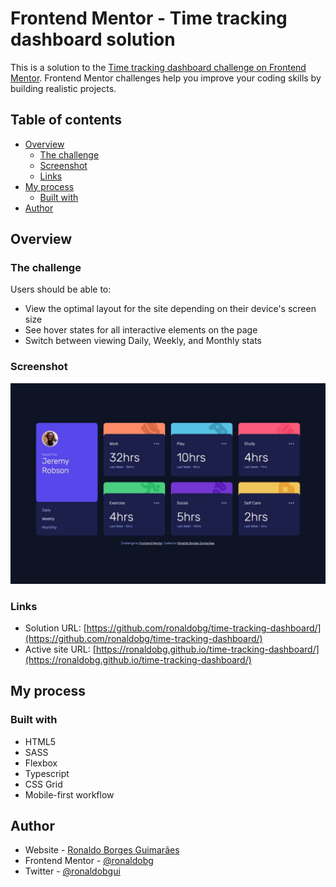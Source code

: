 # Frontend Mentor - Time tracking dashboard solution

This is a solution to the [Time tracking dashboard challenge on Frontend Mentor](https://www.frontendmentor.io/challenges/time-tracking-dashboard-UIQ7167Jw). Frontend Mentor challenges help you improve your coding skills by building realistic projects.

## Table of contents

- [Overview](#overview)
  - [The challenge](#the-challenge)
  - [Screenshot](#screenshot)
  - [Links](#links)
- [My process](#my-process)
  - [Built with](#built-with)
- [Author](#author)

## Overview

### The challenge

Users should be able to:

- View the optimal layout for the site depending on their device's screen size
- See hover states for all interactive elements on the page
- Switch between viewing Daily, Weekly, and Monthly stats

### Screenshot

![screenshot](./screenshot.png)

### Links

- Solution URL: [https://github.com/ronaldobg/time-tracking-dashboard/](https://github.com/ronaldobg/time-tracking-dashboard/)
- Active site URL: [https://ronaldobg.github.io/time-tracking-dashboard/](https://ronaldobg.github.io/time-tracking-dashboard/)

## My process

### Built with

- HTML5
- SASS
- Flexbox
- Typescript
- CSS Grid
- Mobile-first workflow

## Author

- Website - [Ronaldo Borges Guimarães](https://ronaldobg.github.io/ronaldobg/)
- Frontend Mentor - [@ronaldobg](https://www.frontendmentor.io/profile/ronaldobg/)
- Twitter - [@ronaldobgui](https://twitter.com/ronaldobgui/)